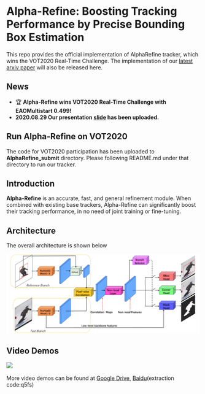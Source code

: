 # Alpha-Refine: Boosting Tracking Performance by Precise Bounding Box Estimation
This repo provides the official implementation of AlphaRefine tracker, which wins the VOT2020 Real-Time Challenge. The implementation of our [latest arxiv paper](https://arxiv.org/abs/2007.02024) will also be released here. 
## News
- :trophy: **Alpha-Refine wins VOT2020 Real-Time Challenge with EAOMultistart 0.499!** 
- **2020.08.29 Our presentation [slide](VOT20-RT-Report.pdf) has been uploaded.**
## Run Alpha-Refine on VOT2020
The code for VOT2020 participation has been uploaded to **AlphaRefine_submit** directory. 
Please following README.md under that directory to run our tracker.

## Introduction
**Alpha-Refine** is an accurate, fast, and general refinement module. When combined with existing base trackers, 
Alpha-Refine can significantly boost their tracking performance, in no need of joint training or fine-tuning.

## Architecture
The overall architecture is shown below
<div align="left">
  <img src="video_demos/AlphaRefine.jpg" width="600px" />
</div>

## Video Demos  
<div align="left">
  <img src="video_demos/DAVIS.gif" width="400px" />
</div>

More video demos can be found at [Google Drive](https://drive.google.com/file/d/1VnC_BkLEcaRc5BRxkDKdvnsKkrFKp49K/view?usp=sharing), [Baidu](https://pan.baidu.com/s/1pnIoFbNoUrIDHP1R-HoKHA)(extraction code:q5fs)  


